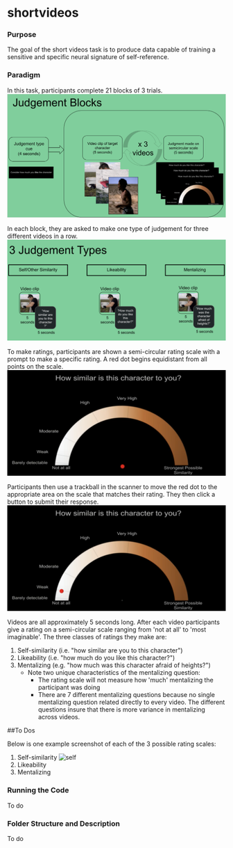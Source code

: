 # shortvideos

### Purpose
The goal of the short videos task is to produce data capable of training a sensitive and specific neural signature of self-reference. 



### Paradigm
In this task, participants complete 21 blocks of 3 trials. 
![block](judgement_block.png)

In each block, they are asked to make one type of judgement for three different videos
in a row.
![type](judgement_type.png)

To make ratings, participants are shown a semi-circular rating scale with a prompt to make a specific rating. A red dot begins 
equidistant from all points on the scale.
![rating_start](rating_start.png)

Participants then use a trackball in the scanner to move the red dot to the appropriate area on the scale that matches their rating.
They then click a button to submit their response.
![rating_stop](rating_stop.png)

Videos are all approximately 5 seconds long. After each video participants give a rating on a semi-circular scale
ranging from 'not at all' to 'most imaginable'. The three classes of ratings they make are:
1. Self-similarity (i.e. "how similar are you to this character")
2. Likeability (i.e. "how much do you like this character?")
3. Mentalizing (e.g. "how much was this character afraid of heights?")
    * Note two unique characteristics of the mentalizing question:
        * The rating scale will not measure how 'much' mentalizing the participant was doing
        * There are 7 different mentalizing questions because no single mentalizing question related directly to every video. 
        The different questions insure that there is more variance in mentalizing across videos.
        


##To Dos
        
Below is one example screenshot of each of the 3 possible rating scales:
1. Self-similarity
![self]()
2. Likeability
3. Mentalizing
        
### Running the Code
To do


### Folder Structure and Description
To do